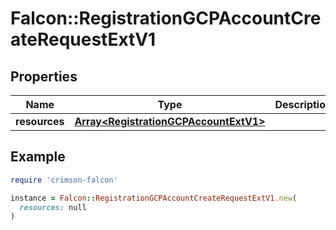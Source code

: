 # Falcon::RegistrationGCPAccountCreateRequestExtV1

## Properties

| Name | Type | Description | Notes |
| ---- | ---- | ----------- | ----- |
| **resources** | [**Array&lt;RegistrationGCPAccountExtV1&gt;**](RegistrationGCPAccountExtV1.md) |  |  |

## Example

```ruby
require 'crimson-falcon'

instance = Falcon::RegistrationGCPAccountCreateRequestExtV1.new(
  resources: null
)
```

